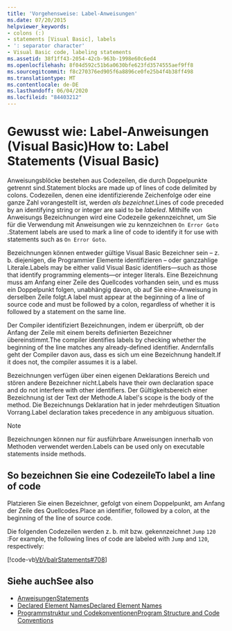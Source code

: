 ```yaml
---
title: 'Vorgehensweise: Label-Anweisungen'
ms.date: 07/20/2015
helpviewer_keywords:
- colons (:)
- statements [Visual Basic], labels
- ': separator character'
- Visual Basic code, labeling statements
ms.assetid: 38f1ff43-2054-42cb-963b-1998e60c6ed4
ms.openlocfilehash: 8f04d592c51b6a0630bfe623fd3574555aef9ff8
ms.sourcegitcommit: f8c270376ed905f6a8896ce0fe25b4f4b38ff498
ms.translationtype: MT
ms.contentlocale: de-DE
ms.lasthandoff: 06/04/2020
ms.locfileid: "84403212"
---
```

# <a name="how-to-label-statements-visual-basic"></a><span data-ttu-id="ecf4c-102">Gewusst wie: Label-Anweisungen (Visual Basic)</span><span class="sxs-lookup"><span data-stu-id="ecf4c-102">How to: Label Statements (Visual Basic)</span></span>

<span data-ttu-id="ecf4c-103">Anweisungsblöcke bestehen aus Codezeilen, die durch Doppelpunkte getrennt sind.</span><span class="sxs-lookup"><span data-stu-id="ecf4c-103">Statement blocks are made up of lines of code delimited by colons.</span></span> <span data-ttu-id="ecf4c-104">Codezeilen, denen eine identifizierende Zeichenfolge oder eine ganze Zahl vorangestellt ist, werden *als bezeichnet*.</span><span class="sxs-lookup"><span data-stu-id="ecf4c-104">Lines of code preceded by an identifying string or integer are said to be *labeled*.</span></span> <span data-ttu-id="ecf4c-105">Mithilfe von Anweisungs Bezeichnungen wird eine Codezeile gekennzeichnet, um Sie für die Verwendung mit Anweisungen wie zu kennzeichnen `On Error Goto` .</span><span class="sxs-lookup"><span data-stu-id="ecf4c-105">Statement labels are used to mark a line of code to identify it for use with statements such as `On Error Goto`.</span></span>

<span data-ttu-id="ecf4c-106">Bezeichnungen können entweder gültige Visual Basic Bezeichner sein – z. b. diejenigen, die Programmier Elemente identifizieren – oder ganzzahlige Literale.</span><span class="sxs-lookup"><span data-stu-id="ecf4c-106">Labels may be either valid Visual Basic identifiers—such as those that identify programming elements—or integer literals.</span></span> <span data-ttu-id="ecf4c-107">Eine Bezeichnung muss am Anfang einer Zeile des Quellcodes vorhanden sein, und es muss ein Doppelpunkt folgen, unabhängig davon, ob auf Sie eine-Anweisung in derselben Zeile folgt.</span><span class="sxs-lookup"><span data-stu-id="ecf4c-107">A label must appear at the beginning of a line of source code and must be followed by a colon, regardless of whether it is followed by a statement on the same line.</span></span>

<span data-ttu-id="ecf4c-108">Der Compiler identifiziert Bezeichnungen, indem er überprüft, ob der Anfang der Zeile mit einem bereits definierten Bezeichner übereinstimmt.</span><span class="sxs-lookup"><span data-stu-id="ecf4c-108">The compiler identifies labels by checking whether the beginning of the line matches any already-defined identifier.</span></span> <span data-ttu-id="ecf4c-109">Andernfalls geht der Compiler davon aus, dass es sich um eine Bezeichnung handelt.</span><span class="sxs-lookup"><span data-stu-id="ecf4c-109">If it does not, the compiler assumes it is a label.</span></span>

<span data-ttu-id="ecf4c-110">Bezeichnungen verfügen über einen eigenen Deklarations Bereich und stören andere Bezeichner nicht.</span><span class="sxs-lookup"><span data-stu-id="ecf4c-110">Labels have their own declaration space and do not interfere with other identifiers.</span></span> <span data-ttu-id="ecf4c-111">Der Gültigkeitsbereich einer Bezeichnung ist der Text der Methode.</span><span class="sxs-lookup"><span data-stu-id="ecf4c-111">A label's scope is the body of the method.</span></span> <span data-ttu-id="ecf4c-112">Die Bezeichnungs Deklaration hat in jeder mehrdeutigen Situation Vorrang.</span><span class="sxs-lookup"><span data-stu-id="ecf4c-112">Label declaration takes precedence in any ambiguous situation.</span></span>

> [!NOTE]
> <span data-ttu-id="ecf4c-113">Bezeichnungen können nur für ausführbare Anweisungen innerhalb von Methoden verwendet werden.</span><span class="sxs-lookup"><span data-stu-id="ecf4c-113">Labels can be used only on executable statements inside methods.</span></span>

## <a name="to-label-a-line-of-code"></a><span data-ttu-id="ecf4c-114">So bezeichnen Sie eine Codezeile</span><span class="sxs-lookup"><span data-stu-id="ecf4c-114">To label a line of code</span></span>

<span data-ttu-id="ecf4c-115">Platzieren Sie einen Bezeichner, gefolgt von einem Doppelpunkt, am Anfang der Zeile des Quellcodes.</span><span class="sxs-lookup"><span data-stu-id="ecf4c-115">Place an identifier, followed by a colon, at the beginning of the line of source code.</span></span>

<span data-ttu-id="ecf4c-116">Die folgenden Codezeilen werden z. b. mit bzw. gekennzeichnet `Jump` `120` :</span><span class="sxs-lookup"><span data-stu-id="ecf4c-116">For example, the following lines of code are labeled with `Jump` and `120`, respectively:</span></span>

[!code-vb[VbVbalrStatements#708](~/samples/snippets/visualbasic/VS_Snippets_VBCSharp/VbVbalrStatements/VB/Class1.vb#708)]

## <a name="see-also"></a><span data-ttu-id="ecf4c-117">Siehe auch</span><span class="sxs-lookup"><span data-stu-id="ecf4c-117">See also</span></span>

- [<span data-ttu-id="ecf4c-118">Anweisungen</span><span class="sxs-lookup"><span data-stu-id="ecf4c-118">Statements</span></span>](../language-features/statements.md)
- [<span data-ttu-id="ecf4c-119">Declared Element Names</span><span class="sxs-lookup"><span data-stu-id="ecf4c-119">Declared Element Names</span></span>](../language-features/declared-elements/declared-element-names.md)
- [<span data-ttu-id="ecf4c-120">Programmstruktur und Codekonventionen</span><span class="sxs-lookup"><span data-stu-id="ecf4c-120">Program Structure and Code Conventions</span></span>](program-structure-and-code-conventions.md)
